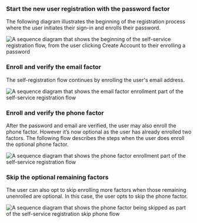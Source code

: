 ### Start the new user registration with the password factor

The following diagram illustrates the beginning of the registration process where the user initiates their sign-in and enrolls their password.

<div class="full">

![A sequence diagram that shows the beginning of the self-service registration flow, from the user clicking Create Account to their enrolling a password](/img/oie-embedded-sdk/oie-embedded-nodejs-selfservice-pwd-flow-diagram.png)

<!--

Source image: https://www.figma.com/file/YH5Zhzp66kGCglrXQUag2E/%F0%9F%93%8A-Updated-Diagrams-for-Dev-Docs?type=design&node-id=4621-38712&mode=design&t=EaZdPwSdXrKU04Cr-11  oie-embedded-nodejs-selfservice-pwd-flow-diagram

 -->

</div>

### Enroll and verify the email factor

The self-registration flow continues by enrolling the user's email address.

<div class="full">

![A sequence diagram that shows the email factor enrollment part of the self-service registration flow](/img/oie-embedded-sdk/oie-embedded-nodejs-selfservice-email-flow-diagram.png)

<!--

Source image: https://www.figma.com/file/YH5Zhzp66kGCglrXQUag2E/%F0%9F%93%8A-Updated-Diagrams-for-Dev-Docs?type=design&node-id=4621-38719&mode=design&t=EaZdPwSdXrKU04Cr-11  oie-embedded-nodejs-selfservice-email-flow-diagram

 -->

</div>

### Enroll and verify the phone factor

After the password and email are verified, the user may also enroll the phone factor. However it’s now optional as the user has already enrolled two factors. The following flow describes the steps when the user does enroll the optional phone factor.

<div class="full">

![A sequence diagram that shows the phone factor enrollment part of the self-service registration flow](/img/oie-embedded-sdk/oie-embedded-nodejs-selfservice-phone-flow-diagram.png)

<!--

Source image: https://www.figma.com/file/YH5Zhzp66kGCglrXQUag2E/%F0%9F%93%8A-Updated-Diagrams-for-Dev-Docs?type=design&node-id=4621-38761&mode=design&t=EaZdPwSdXrKU04Cr-11 oie-embedded-nodejs-selfservice-phone-flow-diagram

 -->

</div>

### Skip the optional remaining factors

The user can also opt to skip enrolling more factors when those remaining unenrolled are optional. In this case, the user opts to skip the phone factor.

<div class="full">

![A sequence diagram that shows the phone factor being skipped as part of the self-service registration skip phone flow](/img/oie-embedded-sdk/oie-embedded-nodejs-selfservice-skip-flow-diagram.png)

<!--

Source image: https://www.figma.com/file/YH5Zhzp66kGCglrXQUag2E/%F0%9F%93%8A-Updated-Diagrams-for-Dev-Docs?type=design&node-id=4621-38764&mode=design&t=EaZdPwSdXrKU04Cr-11 oie-embedded-nodejs-selfservice-skip-flow-diagram

 -->

</div>
